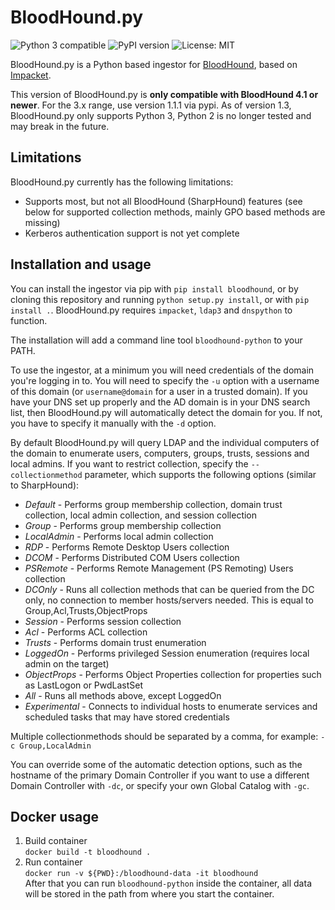# BloodHound.py
![Python 3 compatible](https://img.shields.io/badge/python-3.x-blue.svg)
![PyPI version](https://img.shields.io/pypi/v/bloodhound.svg)
![License: MIT](https://img.shields.io/pypi/l/bloodhound.svg)

BloodHound.py is a Python based ingestor for [BloodHound](https://github.com/BloodHoundAD/BloodHound), based on [Impacket](https://github.com/CoreSecurity/impacket/).

This version of BloodHound.py is **only compatible with BloodHound 4.1 or newer**. For the 3.x range, use version 1.1.1 via pypi. As of version 1.3, BloodHound.py only supports Python 3, Python 2 is no longer tested and may break in the future.

## Limitations
BloodHound.py currently has the following limitations:
- Supports most, but not all BloodHound (SharpHound) features (see below for supported collection methods, mainly GPO based methods are missing)
- Kerberos authentication support is not yet complete

## Installation and usage
You can install the ingestor via pip with `pip install bloodhound`, or by cloning this repository and running `python setup.py install`, or with `pip install .`.
BloodHound.py requires `impacket`, `ldap3` and `dnspython` to function.

The installation will add a command line tool `bloodhound-python` to your PATH.

To use the ingestor, at a minimum you will need credentials of the domain you're logging in to.
You will need to specify the `-u` option with a username of this domain (or `username@domain` for a user in a trusted domain). If you have your DNS set up properly and the AD domain is in your DNS search list, then BloodHound.py will automatically detect the domain for you. If not, you have to specify it manually with the `-d` option.

By default BloodHound.py will query LDAP and the individual computers of the domain to enumerate users, computers, groups, trusts, sessions and local admins. 
If you want to restrict collection, specify the `--collectionmethod` parameter, which supports the following options (similar to SharpHound):
- *Default* - Performs group membership collection, domain trust collection, local admin collection, and session collection
- *Group* - Performs group membership collection
- *LocalAdmin* - Performs local admin collection
- *RDP* - Performs Remote Desktop Users collection
- *DCOM* - Performs Distributed COM Users collection
- *PSRemote* - Performs Remote Management (PS Remoting) Users collection
- *DCOnly* - Runs all collection methods that can be queried from the DC only, no connection to member hosts/servers needed. This is equal to Group,Acl,Trusts,ObjectProps
- *Session* - Performs session collection
- *Acl* - Performs ACL collection
- *Trusts* - Performs domain trust enumeration
- *LoggedOn* - Performs privileged Session enumeration (requires local admin on the target)
- *ObjectProps* - Performs Object Properties collection for properties such as LastLogon or PwdLastSet
- *All* - Runs all methods above, except LoggedOn
- *Experimental* - Connects to individual hosts to enumerate services and scheduled tasks that may have stored credentials

Multiple collectionmethods should be separated by a comma, for example: `-c Group,LocalAdmin`

You can override some of the automatic detection options, such as the hostname of the primary Domain Controller if you want to use a different Domain Controller with `-dc`, or specify your own Global Catalog with `-gc`.

## Docker usage
1. Build container  
```docker build -t bloodhound .```  
2. Run container  
```docker run -v ${PWD}:/bloodhound-data -it bloodhound```  
After that you can run `bloodhound-python` inside the container, all data will be stored in the path from where you start the container.

